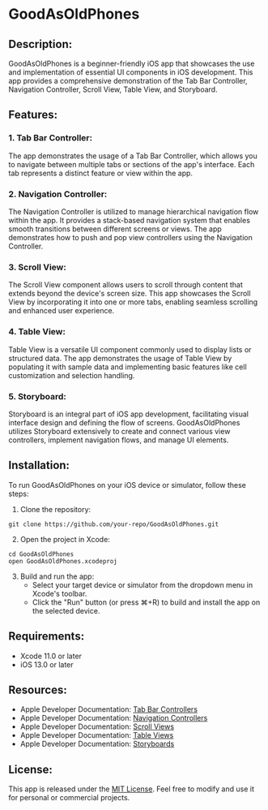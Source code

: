 # GoodAsOldPhones


## Description:
GoodAsOldPhones is a beginner-friendly iOS app that showcases the use and implementation of essential UI components in iOS development. This app provides a comprehensive demonstration of the Tab Bar Controller, Navigation Controller, Scroll View, Table View, and Storyboard.

## Features:

### 1. Tab Bar Controller:
The app demonstrates the usage of a Tab Bar Controller, which allows you to navigate between multiple tabs or sections of the app's interface. Each tab represents a distinct feature or view within the app.

### 2. Navigation Controller:
The Navigation Controller is utilized to manage hierarchical navigation flow within the app. It provides a stack-based navigation system that enables smooth transitions between different screens or views. The app demonstrates how to push and pop view controllers using the Navigation Controller.

### 3. Scroll View:
The Scroll View component allows users to scroll through content that extends beyond the device's screen size. This app showcases the Scroll View by incorporating it into one or more tabs, enabling seamless scrolling and enhanced user experience.

### 4. Table View:
Table View is a versatile UI component commonly used to display lists or structured data. The app demonstrates the usage of Table View by populating it with sample data and implementing basic features like cell customization and selection handling.

### 5. Storyboard:
Storyboard is an integral part of iOS app development, facilitating visual interface design and defining the flow of screens. GoodAsOldPhones utilizes Storyboard extensively to create and connect various view controllers, implement navigation flows, and manage UI elements.

## Installation:
To run GoodAsOldPhones on your iOS device or simulator, follow these steps:

1. Clone the repository:
```
git clone https://github.com/your-repo/GoodAsOldPhones.git
```

2. Open the project in Xcode:
```
cd GoodAsOldPhones
open GoodAsOldPhones.xcodeproj
```

3. Build and run the app:
   - Select your target device or simulator from the dropdown menu in Xcode's toolbar.
   - Click the "Run" button (or press ⌘+R) to build and install the app on the selected device.

## Requirements:
- Xcode 11.0 or later
- iOS 13.0 or later

## Resources:
- Apple Developer Documentation: [Tab Bar Controllers](https://developer.apple.com/documentation/uikit/uitabbarcontroller)
- Apple Developer Documentation: [Navigation Controllers](https://developer.apple.com/documentation/uikit/uinavigationcontroller)
- Apple Developer Documentation: [Scroll Views](https://developer.apple.com/documentation/uikit/uiscrollview)
- Apple Developer Documentation: [Table Views](https://developer.apple.com/documentation/uikit/uitableview)
- Apple Developer Documentation: [Storyboards](https://developer.apple.com/documentation/uikit/storyboard)

## License:
This app is released under the [MIT License](https://opensource.org/licenses/MIT). Feel free to modify and use it for personal or commercial projects.
